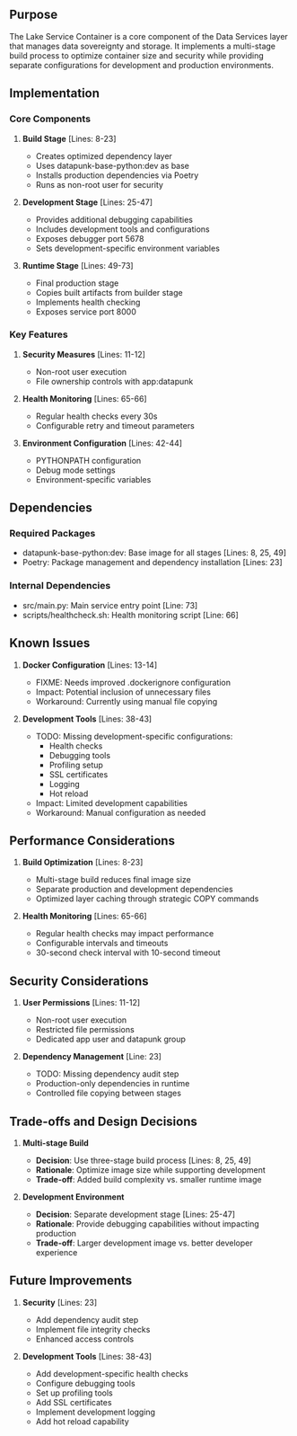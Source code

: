 ## Purpose

The Lake Service Container is a core component of the Data Services layer that manages data sovereignty and storage. It implements a multi-stage build process to optimize container size and security while providing separate configurations for development and production environments.

## Implementation

### Core Components

1. **Build Stage** [Lines: 8-23]

   - Creates optimized dependency layer
   - Uses datapunk-base-python:dev as base
   - Installs production dependencies via Poetry
   - Runs as non-root user for security

2. **Development Stage** [Lines: 25-47]

   - Provides additional debugging capabilities
   - Includes development tools and configurations
   - Exposes debugger port 5678
   - Sets development-specific environment variables

3. **Runtime Stage** [Lines: 49-73]
   - Final production stage
   - Copies built artifacts from builder stage
   - Implements health checking
   - Exposes service port 8000

### Key Features

1. **Security Measures** [Lines: 11-12]

   - Non-root user execution
   - File ownership controls with app:datapunk

2. **Health Monitoring** [Lines: 65-66]

   - Regular health checks every 30s
   - Configurable retry and timeout parameters

3. **Environment Configuration** [Lines: 42-44]
   - PYTHONPATH configuration
   - Debug mode settings
   - Environment-specific variables

## Dependencies

### Required Packages

- datapunk-base-python:dev: Base image for all stages [Lines: 8, 25, 49]
- Poetry: Package management and dependency installation [Lines: 23]

### Internal Dependencies

- src/main.py: Main service entry point [Line: 73]
- scripts/healthcheck.sh: Health monitoring script [Line: 66]

## Known Issues

1. **Docker Configuration** [Lines: 13-14]

   - FIXME: Needs improved .dockerignore configuration
   - Impact: Potential inclusion of unnecessary files
   - Workaround: Currently using manual file copying

2. **Development Tools** [Lines: 38-43]
   - TODO: Missing development-specific configurations:
     - Health checks
     - Debugging tools
     - Profiling setup
     - SSL certificates
     - Logging
     - Hot reload
   - Impact: Limited development capabilities
   - Workaround: Manual configuration as needed

## Performance Considerations

1. **Build Optimization** [Lines: 8-23]

   - Multi-stage build reduces final image size
   - Separate production and development dependencies
   - Optimized layer caching through strategic COPY commands

2. **Health Monitoring** [Lines: 65-66]
   - Regular health checks may impact performance
   - Configurable intervals and timeouts
   - 30-second check interval with 10-second timeout

## Security Considerations

1. **User Permissions** [Lines: 11-12]

   - Non-root user execution
   - Restricted file permissions
   - Dedicated app user and datapunk group

2. **Dependency Management** [Line: 23]
   - TODO: Missing dependency audit step
   - Production-only dependencies in runtime
   - Controlled file copying between stages

## Trade-offs and Design Decisions

1. **Multi-stage Build**

   - **Decision**: Use three-stage build process [Lines: 8, 25, 49]
   - **Rationale**: Optimize image size while supporting development
   - **Trade-off**: Added build complexity vs. smaller runtime image

2. **Development Environment**
   - **Decision**: Separate development stage [Lines: 25-47]
   - **Rationale**: Provide debugging capabilities without impacting production
   - **Trade-off**: Larger development image vs. better developer experience

## Future Improvements

1. **Security** [Lines: 23]

   - Add dependency audit step
   - Implement file integrity checks
   - Enhanced access controls

2. **Development Tools** [Lines: 38-43]
   - Add development-specific health checks
   - Configure debugging tools
   - Set up profiling tools
   - Add SSL certificates
   - Implement development logging
   - Add hot reload capability
